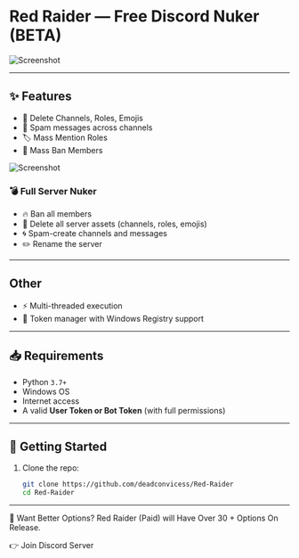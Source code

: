 # Red Raider — Free Discord Nuker (BETA)

![Screenshot](https://github.com/user-attachments/assets/940a69ba-44b1-4535-a6cc-c7e47b6be64e)

---

## ✨ Features

- 🚫 Delete Channels, Roles, Emojis
- 📢 Spam messages across channels
- 🏷️ Mass Mention Roles
- 🚷 Mass Ban Members
  
![Screenshot](https://github.com/user-attachments/assets/99d68d29-a579-4360-9614-1fb1c4ca0a40)

### 💣 Full Server Nuker
- 🔥 Ban all members
- 🧨 Delete all server assets (channels, roles, emojis)
- 🌀 Spam-create channels and messages
- ✏️ Rename the server

---

## Other
- ⚡ Multi-threaded execution
- 🔐 Token manager with Windows Registry support

---

## 📥 Requirements

- Python `3.7+`
- Windows OS
- Internet access
- A valid **User Token or Bot Token** (with full permissions)

---

## 🚀 Getting Started

1. Clone the repo:
   ```bash
   git clone https://github.com/deadconvicess/Red-Raider
   cd Red-Raider
   ```
---

💸 Want Better Options? 
Red Raider (Paid) will Have Over 30 + Options On Release.

👉 Join Discord Server
